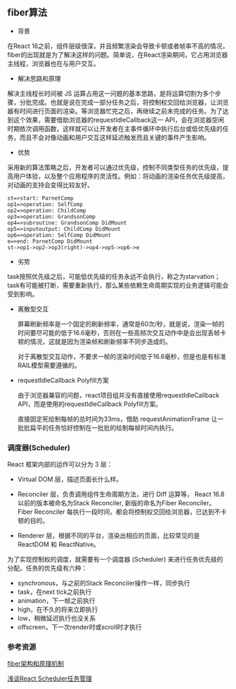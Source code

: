 ## fiber算法

* 背景

在React 16之前，组件层级很深，并且频繁渲染会导致卡顿或者帧率不高的情况，fiber的出现就是为了解决这样的问题。简单说，在React渲染期间，它占用浏览器主线程，浏览器也在与用户交互。

* 解决思路和原理

解决主线程长时间被 JS 运算占用这一问题的基本思路，是将运算切割为多个步骤，分批完成。也就是说在完成一部分任务之后，将控制权交回给浏览器，让浏览器有时间进行页面的渲染。等浏览器忙完之后，再继续之前未完成的任务。为了达到这个效果，需要借助浏览器的requestIdleCallback这一 API，会在浏览器空闲时期依次调用函数，这样就可以让开发者在主事件循环中执行后台或低优先级的任务，而且不会对像动画和用户交互这样延迟触发而且关键的事件产生影响。

* 优势

采用新的算法策略之后，开发者可以通过优先级，控制不同类型任务的优先级，提高用户体验，以及整个应用程序的灵活性。例如：将动画的渲染任务优先级提高，对动画的支持会变得比较友好。

```flow
st=>start: ParnetComp
op1=>operation: SelfComp
op2=>operation: ChildComp
op3=>operation: GrandsonComp
op4=>subroutine: GrandsonComp DidMount
op5=>inputoutput: ChildComp DidMount
op6=>operation: SelfComp DidMount
e=>end: ParnetComp DidMount
st->op1->op2->op3(right)->op4->op5->op6->e
```

* 劣势

task按照优先级之后，可能低优先级的任务永远不会执行，称之为starvation；task有可能被打断，需要重新执行，那么某些依赖生命周期实现的业务逻辑可能会受到影响。

* 离散型交互

  屏幕刷新频率是一个固定的刷新频率，通常是60次/秒，就是说，渲染一帧的时间要尽可能的低于16.6毫秒，否则在一些高频次交互动作中是会出现丢帧卡顿的情况，这就是因为渲染帧和刷新频率不同步造成的。

  对于离散型交互动作，不要求一帧的渲染时间低于16.6毫秒，但是也是有标准RAIL模型需要遵循的。

* requestIdleCallback Polyfill方案

  由于浏览器兼容的问题，react项目组并没有直接使用requestIdleCallback API，而是使用的requestIdleCallback Polyfill方案。

  直接固定死绘制每帧的总时间为33ms，借助 requestAnimationFrame 让一批批扁平的任务恰好控制在一批批的绘制每帧时间内执行。

### 调度器(Scheduler)

React 框架内部的运作可以分为 3 层：

* Virtual DOM 层，描述页面长什么样。

* Reconciler 层，负责调用组件生命周期方法，进行 Diff 运算等， React 16.8以前的版本被命名为Stack Reconciler, 新版的命名为Fiber Reconciler。Fiber Reconciler 每执行一段时间，都会将控制权交回给浏览器，已达到不卡顿的目的。

* Renderer 层，根据不同的平台，渲染出相应的页面，比较常见的是 ReactDOM 和 ReactNative。

为了实现控制权的调度，就需要有一个调度器 (Scheduler) 来进行任务优先级的分配。任务的优先级有六种：

  - synchronous，与之前的Stack Reconciler操作一样，同步执行
  - task，在next tick之前执行
  - animation，下一帧之前执行
  - high，在不久的将来立即执行
  - low，稍微延迟执行也没关系
  - offscreen，下一次render时或scroll时才执行


### 参考资源

[fiber架构和原理机制](https://github.com/acdlite/react-fiber-architecture)

[浅谈React Scheduler任务管理](https://zhuanlan.zhihu.com/p/48254036)